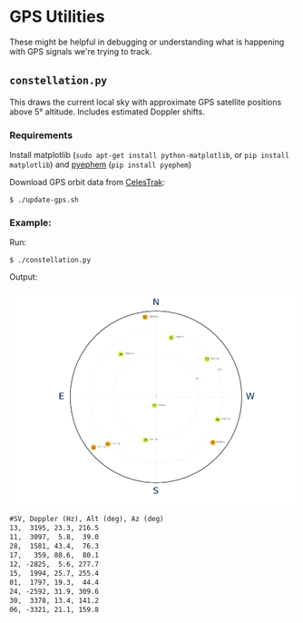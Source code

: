 # GPS Utilities

These might be helpful in debugging or understanding what is happening with GPS
signals we're trying to track.

## `constellation.py`

This draws the current local sky with approximate GPS satellite positions above 5°
altitude. Includes estimated Doppler shifts.

### Requirements

Install matplotlib (`sudo apt-get install python-matplotlib`, or `pip install matplotlib`) and [pyephem](http://rhodesmill.org/pyephem/) (`pip install pyephem`)

Download GPS orbit data from [CelesTrak](https://celestrak.com/NORAD/elements/):

    $ ./update-gps.sh

### Example:

Run:

    $ ./constellation.py

Output:

![exmample sky chart](example.png)


    #SV, Doppler (Hz), Alt (deg), Az (deg)
    13,  3195, 23.3, 216.5
    11,  3097,  5.8,  39.0
    28,  1581, 43.4,  76.3
    17,   359, 80.6,  80.1
    12, -2825,  5.6, 277.7
    15,  1994, 25.7, 255.4
    01,  1797, 19.3,  44.4
    24, -2592, 31.9, 309.6
    30,  3378, 13.4, 141.2
    06, -3321, 21.1, 159.8

